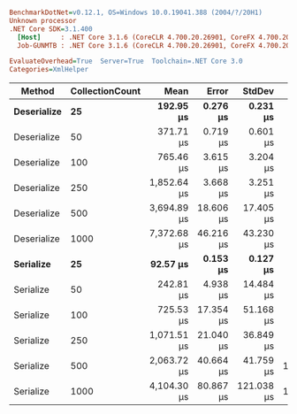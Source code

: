 ``` ini

BenchmarkDotNet=v0.12.1, OS=Windows 10.0.19041.388 (2004/?/20H1)
Unknown processor
.NET Core SDK=3.1.400
  [Host]     : .NET Core 3.1.6 (CoreCLR 4.700.20.26901, CoreFX 4.700.20.31603), X64 RyuJIT
  Job-GUNMTB : .NET Core 3.1.6 (CoreCLR 4.700.20.26901, CoreFX 4.700.20.31603), X64 RyuJIT

EvaluateOverhead=True  Server=True  Toolchain=.NET Core 3.0  
Categories=XmlHelper  

```
|      Method | CollectionCount |        Mean |     Error |     StdDev |    Gen 0 |    Gen 1 |    Gen 2 |  Allocated |
|------------ |---------------- |------------:|----------:|-----------:|---------:|---------:|---------:|-----------:|
| **Deserialize** |              **25** |   **192.95 μs** |  **0.276 μs** |   **0.231 μs** |  **11.7188** |   **0.7324** |        **-** |  **102.94 KB** |
| Deserialize |              50 |   371.71 μs |  0.719 μs |   0.601 μs |  20.9961 |   1.9531 |        - |   188.5 KB |
| Deserialize |             100 |   765.46 μs |  3.615 μs |   3.204 μs |  40.0391 |   6.8359 |        - |  359.83 KB |
| Deserialize |             250 | 1,852.64 μs |  3.668 μs |   3.251 μs |  97.6563 |  31.2500 |        - |  872.04 KB |
| Deserialize |             500 | 3,694.89 μs | 18.606 μs |  17.405 μs |  70.3125 |  31.2500 |        - | 1722.14 KB |
| Deserialize |            1000 | 7,372.68 μs | 46.216 μs |  43.230 μs |  70.3125 |  31.2500 |        - | 3422.12 KB |
|   **Serialize** |              **25** |    **92.57 μs** |  **0.153 μs** |   **0.127 μs** |  **13.9160** |   **2.0752** |        **-** |  **129.33 KB** |
|   Serialize |              50 |   242.81 μs |  4.938 μs |  14.484 μs |  25.3906 |  16.6016 |  12.2070 |   252.8 KB |
|   Serialize |             100 |   725.53 μs | 17.354 μs |  51.168 μs |  49.8047 |  33.2031 |  25.3906 |  478.68 KB |
|   Serialize |             250 | 1,071.51 μs | 21.040 μs |  36.849 μs |  85.9375 |  70.3125 |  52.7344 |  1172.9 KB |
|   Serialize |             500 | 2,063.72 μs | 40.664 μs |  41.759 μs | 125.0000 | 117.1875 | 101.5625 | 2319.68 KB |
|   Serialize |            1000 | 4,104.30 μs | 80.867 μs | 121.038 μs | 156.2500 | 132.8125 | 109.3750 | 4609.62 KB |
